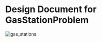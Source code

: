 # Design Document for GasStationProblem

<img src="https://image.ibb.co/cbcO7x/gas_stations.jpg" alt="gas_stations" border="0">
